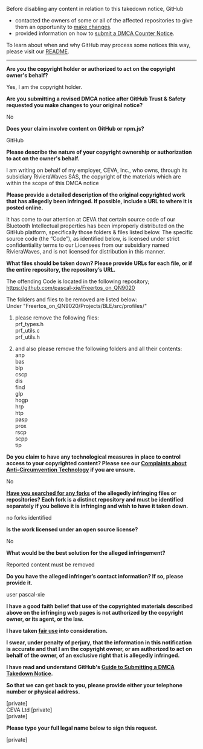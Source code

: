 Before disabling any content in relation to this takedown notice, GitHub
- contacted the owners of some or all of the affected repositories to give them an opportunity to [make changes](https://docs.github.com/en/github/site-policy/dmca-takedown-policy#a-how-does-this-actually-work).
- provided information on how to [submit a DMCA Counter Notice](https://docs.github.com/en/articles/guide-to-submitting-a-dmca-counter-notice).

To learn about when and why GitHub may process some notices this way, please visit our [README](https://github.com/github/dmca/blob/master/README.md#anatomy-of-a-takedown-notice).

---

**Are you the copyright holder or authorized to act on the copyright owner's behalf?**

Yes, I am the copyright holder.

**Are you submitting a revised DMCA notice after GitHub Trust & Safety requested you make changes to your original notice?**

No

**Does your claim involve content on GitHub or npm.js?**

GitHub

**Please describe the nature of your copyright ownership or authorization to act on the owner's behalf.**

I am writing on behalf of my employer, CEVA, Inc., who owns, through its subsidiary RivieraWaves SAS, the copyright of the materials which are within the scope of this DMCA notice

**Please provide a detailed description of the original copyrighted work that has allegedly been infringed. If possible, include a URL to where it is posted online.**

It has come to our attention at CEVA that certain source code of our Bluetooth Intellectual properties has been improperly distributed on the GitHub platform, specifically those folders & files listed below. The specific source code (the “Code”), as identified below, is licensed under strict confidentiality terms to our Licensees from our subsidiary named RivieraWaves, and is not licensed for distribution in this manner.

**What files should be taken down? Please provide URLs for each file, or if the entire repository, the repository’s URL.**

The offending Code is located in the following repository;  
https://github.com/pascal-xie/Freertos_on_QN9020

The folders and files to be removed are listed below:  
Under "Freertos_on_QN9020/Projects/BLE/src/profiles/"  
1) please remove the following files:  
prf_types.h  
prf_utils.c  
prf_utils.h  

2) and also please remove the following folders and all their contents:  
anp  
bas  
blp  
cscp  
dis  
find  
glp  
hogp  
hrp  
htp  
pasp  
prox  
rscp  
scpp  
tip  

**Do you claim to have any technological measures in place to control access to your copyrighted content? Please see our <a href="https://docs.github.com/articles/guide-to-submitting-a-dmca-takedown-notice#complaints-about-anti-circumvention-technology">Complaints about Anti-Circumvention Technology</a> if you are unsure.**

No

**<a href="https://docs.github.com/articles/dmca-takedown-policy#b-what-about-forks-or-whats-a-fork">Have you searched for any forks</a> of the allegedly infringing files or repositories? Each fork is a distinct repository and must be identified separately if you believe it is infringing and wish to have it taken down.**

no forks identified

**Is the work licensed under an open source license?**

No

**What would be the best solution for the alleged infringement?**

Reported content must be removed

**Do you have the alleged infringer’s contact information? If so, please provide it.**

user pascal-xie

**I have a good faith belief that use of the copyrighted materials described above on the infringing web pages is not authorized by the copyright owner, or its agent, or the law.**

**I have taken <a href="https://www.lumendatabase.org/topics/22">fair use</a> into consideration.**

**I swear, under penalty of perjury, that the information in this notification is accurate and that I am the copyright owner, or am authorized to act on behalf of the owner, of an exclusive right that is allegedly infringed.**

**I have read and understand GitHub's <a href="https://docs.github.com/articles/guide-to-submitting-a-dmca-takedown-notice/">Guide to Submitting a DMCA Takedown Notice</a>.**

**So that we can get back to you, please provide either your telephone number or physical address.**

[private]  
CEVA Ltd [private]  
[private]  

**Please type your full legal name below to sign this request.**

[private]  
